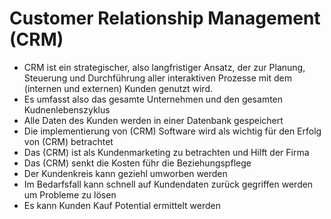 # Customer Relationship Management (CRM)
- CRM ist ein strategischer, also langfristiger Ansatz, der zur Planung, Steuerung und Durchführung aller interaktiven Prozesse mit dem (internen und externen) Kunden genutzt wird.
- Es umfasst also das gesamte Unternehmen und den gesamten Kudnenlebenszyklus
- Alle Daten des Kunden werden in einer Datenbank gespeichert
- Die implementierung von (CRM) Software wird als wichtig für den Erfolg von (CRM) betrachtet
- Das (CRM) ist als Kundenmarketing zu betrachten und Hilft der Firma
- Das (CRM) senkt die Kosten führ die Beziehungspflege
- Der Kundenkreis kann geziehl umworben werden
- Im Bedarfsfall kann schnell auf Kundendaten zurück gegriffen werden um Probleme zu lösen
- Es kann Kunden Kauf Potential ermittelt werden
